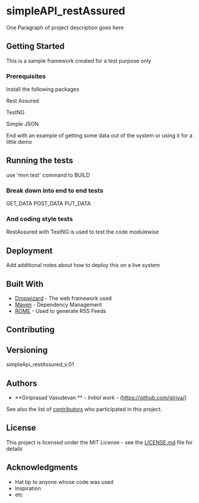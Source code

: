 # simpleAPI_restAssured

One Paragraph of project description goes here

## Getting Started

This is a sample framework created for a test purpose only

### Prerequisites

Install the following packages

Rest Assured

TestNG

Simple JSON


End with an example of getting some data out of the system or using it for a little demo

## Running the tests

use 'mvn test' command to BUILD

### Break down into end to end tests

GET_DATA
POST_DATA
PUT_DATA

### And coding style tests

RestAssured with TestNG is used to test the code modulewise

## Deployment

Add additional notes about how to deploy this on a live system

## Built With

* [Dropwizard](http://www.dropwizard.io/1.0.2/docs/) - The web framework used
* [Maven](https://maven.apache.org/) - Dependency Management
* [ROME](https://rometools.github.io/rome/) - Used to generate RSS Feeds

## Contributing


## Versioning

simpleApi_restAssured_v.01

## Authors

* **Giriprasad Vasudevan ** - *Initial work* - (https://github.com/giriva/)

See also the list of [contributors](https://github.com/your/project/contributors) who participated in this project.

## License

This project is licensed under the MIT License - see the [LICENSE.md](LICENSE.md) file for details

## Acknowledgments

* Hat tip to anyone whose code was used
* Inspiration
* etc
